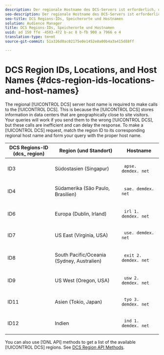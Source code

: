 ```yaml
---
description: Der regionale Hostname des DCS-Servers ist erforderlich, um dem DCS Aufrufe zu tätigen. Dies liegt daran, dass das DCS Informationen in Datenzentren speichert, die geografisch zu den Besuchern der Site nah sind. Ihre Abfragen funktionieren, wenn Sie sie an das falsche DCS senden, diese Aufrufe jedoch ineffizient sind und die Antwort verzögern können. Um eine DCS-Anforderung vorzunehmen, passen Sie die Regions-ID an den entsprechenden regionalen Hostnamen an und bilden Sie Ihre Abfrage mit dem richtigen Hostnamen.
seo-description: Der regionale Hostname des DCS-Servers ist erforderlich, um dem DCS Aufrufe zu tätigen. Dies liegt daran, dass das DCS Informationen in Datenzentren speichert, die geografisch zu den Besuchern der Site nah sind. Ihre Abfragen funktionieren, wenn Sie sie an das falsche DCS senden, diese Aufrufe jedoch ineffizient sind und die Antwort verzögern können. Um eine DCS-Anforderung vorzunehmen, passen Sie die Regions-ID an den entsprechenden regionalen Hostnamen an und bilden Sie Ihre Abfrage mit dem richtigen Hostnamen.
seo-title: DCS Regions-IDs, Speicherorte und Hostnamen
solution: Audience Manager
title: DCS Regions-IDs, Speicherorte und Hostnamen
uuid: ad 150 ffe -4583-472 b-ac 8 b-fb 900 a 7966 e 4
translation-type: tm+mt
source-git-commit: 51a326d0ac02175e0e1452e0a00b4a3a415d88ff

---
```



# DCS Region IDs, Locations, and Host Names {#dcs-region-ids-locations-and-host-names}

The regional [!UICONTROL DCS] server host name is required to make calls to the [!UICONTROL DCS]. This is because the [!UICONTROL DCS] stores information in data centers that are geographically close to site visitors. Your queries will work if you send them to the wrong [!UICONTROL DCS], but these calls are inefficient and can delay the response. To make a [!UICONTROL DCS] request, match the region ID to its corresponding regional host name and form your query with the proper host name.

<table id="table_643212E4F9C64DFF9443904B01D89CB3"> 
 <thead> 
  <tr> 
   <th colname="col1" class="entry"> DCS Regions-ID (dcs_ region) </th> 
   <th colname="col2" class="entry"> Region (und Standort) </th> 
   <th colname="col3" class="entry"> Hostname </th> 
  </tr> 
 </thead>
 <tbody> 
  <tr> 
   <td colname="col1"> <p>ID3 </p> </td> 
   <td colname="col2"> <p>Südostasien (Singapur) </p> </td> 
   <td colname="col3"> <p> <code> apse. demdex. net</code> </p> </td> 
  </tr> 
  <tr> 
   <td colname="col1"> <p>ID4 </p> </td> 
   <td colname="col2"> <p>Südamerika (São Paulo, Brasilien) </p> </td> 
   <td colname="col3"> <p> <code> sae. demdex. net</code> </p> </td> 
  </tr> 
  <tr> 
   <td colname="col1"> <p>ID6 </p> </td> 
   <td colname="col2"> <p>Europa (Dublin, Irland) </p> </td> 
   <td colname="col3"> <p> <code> irl 1. demdex. net</code> </p> </td> 
  </tr> 
  <tr> 
   <td colname="col1"> <p>ID7 </p> </td> 
   <td colname="col2"> <p>US East (Virginia, USA) </p> </td> 
   <td colname="col3"> <p> <code> use. demdex. net</code> </p> </td> 
  </tr> 
  <tr> 
   <td colname="col1"> <p>ID8 </p> </td> 
   <td colname="col2"> <p>South Pacific/Oceania (Sydney, Australien) </p> </td> 
   <td colname="col3"> <p> <code> exit 2. demdex. net</code> </p> </td> 
  </tr> 
  <tr> 
   <td colname="col1"> <p>ID9 </p> </td> 
   <td colname="col2"> <p>US West (Oregon, USA) </p> </td> 
   <td colname="col3"> <p> <code> usw 2. demdex. net</code> </p> </td> 
  </tr> 
  <tr> 
   <td colname="col1"> <p>ID11 </p> </td> 
   <td colname="col2"> <p>Asien (Tokio, Japan) </p> </td> 
   <td colname="col3"> <p> <code> tyo 3. demdex. net</code> </p> </td> 
  </tr>
  <tr> 
   <td colname="col1"> <p>ID12 </p> </td> 
   <td colname="col2"> <p>Indien </p> </td> 
   <td colname="col3"> <p> <code> ind 1. demdex. net</code> </p> </td> 
  </tr> 
 </tbody> 
</table>

You can also use [!DNL API] methods to get a list of the available [!UICONTROL DCS] regions. See [DCS Region API Methods](../../../api/rest-api-main/aam-api-dcs-regions.md).